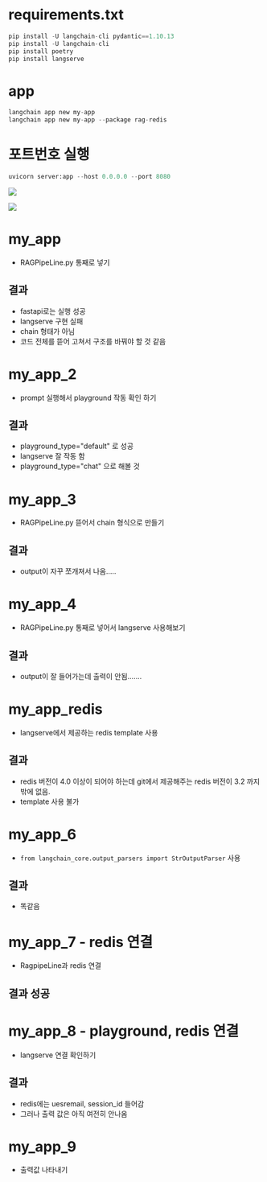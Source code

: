 

# requirements.txt
```python
pip install -U langchain-cli pydantic==1.10.13
pip install -U langchain-cli
pip install poetry
pip install langserve

```

# app
```python
langchain app new my-app
langchain app new my-app --package rag-redis
```


# 포트번호 실행
```python
uvicorn server:app --host 0.0.0.0 --port 8080
```



![](https://i.imgur.com/WciaBU7.png)


![](https://i.imgur.com/syILO1Y.png)



# my_app

- RAGPipeLine.py 통째로 넣기

## 결과
- fastapi로는 실행 성공
- langserve 구현 실패
- chain 형태가 아님
- 코드 전체를 뜯어 고쳐서 구조를 바꿔야 할 것 같음




# my_app_2
- prompt 실행해서 playground 작동 확인 하기

## 결과
- playground_type="default" 로 성공
- langserve 잘 작동 함
- playground_type="chat" 으로 해볼 것




# my_app_3
- RAGPipeLine.py 뜯어서 chain 형식으로 만들기

## 결과
- output이 자꾸 쪼개져서 나옴.....

# my_app_4
- RAGPipeLine.py 통째로 넣어서 langserve 사용해보기

## 결과
- output이 잘 들어가는데 출력이 안됨.......





# my_app_redis
- langserve에서 제공하는 redis template 사용

## 결과
- redis 버전이 4.0 이상이 되어야 하는데 git에서 제공해주는 redis 버전이 3.2 까지 밖에 없음.
- template 사용 불가



# my_app_6
- `from langchain_core.output_parsers import StrOutputParser` 사용

## 결과
- 똑같음


# my_app_7 - redis 연결
- RagpipeLine과 redis 연결

## 결과 성공

# my_app_8 - playground, redis 연결
- langserve 연결 확인하기

## 결과
- redis에는 uesremail, session_id 들어감
- 그러나 출력 값은 아직 여전히 안나옴




# my_app_9 
 - 출력값 나타내기
